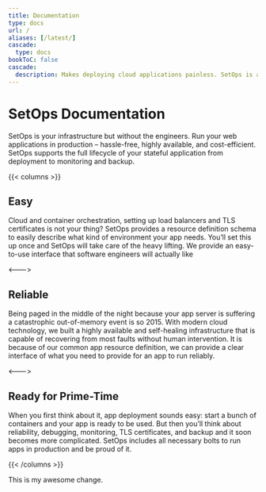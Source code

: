 ```yaml
---
title: Documentation
type: docs
url: /
aliases: [/latest/]
cascade:
  type: docs
bookToC: false
cascade:
  description: Makes deploying cloud applications painless. SetOps is a standardized framework upon your own AWS account. Setup & deploy cloud applications with ease!
---
```

# SetOps Documentation

SetOps is your infrastructure but without the engineers. Run your web applications in production – hassle-free, highly available, and cost-efficient. SetOps supports the full lifecycle of your stateful application from deployment to monitoring and backup.

{{< columns >}} <!-- begin columns block -->
## Easy

Cloud and container orchestration, setting up load balancers and TLS certificates is not your thing? SetOps provides a resource definition schema to easily describe what kind of environment your app needs. You’ll set this up once and SetOps will take care of the heavy lifting. We provide an easy-to-use interface that software engineers will actually like

<--->

## Reliable

Being paged in the middle of the night because your app server is suffering a catastrophic out-of-memory event is so 2015. With modern cloud technology, we built a highly available and self-healing infrastructure that is capable of recovering from most faults without human intervention. It is because of our common app resource definition, we can provide a clear interface of what you need to provide for an app to run reliably.

<--->

## Ready for Prime-Time

When you first think about it, app deployment sounds easy: start a bunch of containers and your app is ready to be used. But then you’ll think about reliability, debugging, monitoring, TLS certificates, and backup and it soon becomes more complicated. SetOps includes all necessary bolts to run apps in production and be proud of it.

{{< /columns >}}

This is my awesome change.
